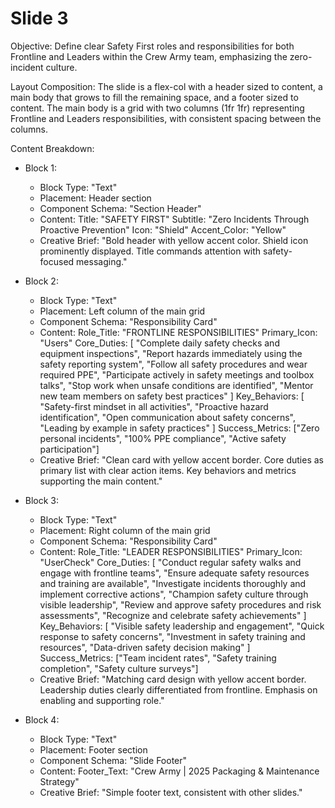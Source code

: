 
# Slide 3

Objective: Define clear Safety First roles and responsibilities for both Frontline and Leaders within the Crew Army team, emphasizing the zero-incident culture.

Layout Composition:
The slide is a flex-col with a header sized to content, a main body that grows to fill the remaining space, and a footer sized to content. The main body is a grid with two columns (1fr 1fr) representing Frontline and Leaders responsibilities, with consistent spacing between the columns.

Content Breakdown:

- Block 1:
  - Block Type: "Text"
  - Placement: Header section
  - Component Schema: "Section Header"
  - Content:
    Title: "SAFETY FIRST"
    Subtitle: "Zero Incidents Through Proactive Prevention"
    Icon: "Shield"
    Accent_Color: "Yellow"
  - Creative Brief: "Bold header with yellow accent color. Shield icon prominently displayed. Title commands attention with safety-focused messaging."

- Block 2:
  - Block Type: "Text"
  - Placement: Left column of the main grid
  - Component Schema: "Responsibility Card"
  - Content:
    Role_Title: "FRONTLINE RESPONSIBILITIES"
    Primary_Icon: "Users"
    Core_Duties: [
      "Complete daily safety checks and equipment inspections",
      "Report hazards immediately using the safety reporting system", 
      "Follow all safety procedures and wear required PPE",
      "Participate actively in safety meetings and toolbox talks",
      "Stop work when unsafe conditions are identified",
      "Mentor new team members on safety best practices"
    ]
    Key_Behaviors: [
      "Safety-first mindset in all activities",
      "Proactive hazard identification", 
      "Open communication about safety concerns",
      "Leading by example in safety practices"
    ]
    Success_Metrics: ["Zero personal incidents", "100% PPE compliance", "Active safety participation"]
  - Creative Brief: "Clean card with yellow accent border. Core duties as primary list with clear action items. Key behaviors and metrics supporting the main content."

- Block 3:
  - Block Type: "Text"
  - Placement: Right column of the main grid  
  - Component Schema: "Responsibility Card"
  - Content:
    Role_Title: "LEADER RESPONSIBILITIES"
    Primary_Icon: "UserCheck"
    Core_Duties: [
      "Conduct regular safety walks and engage with frontline teams",
      "Ensure adequate safety resources and training are available",
      "Investigate incidents thoroughly and implement corrective actions", 
      "Champion safety culture through visible leadership",
      "Review and approve safety procedures and risk assessments",
      "Recognize and celebrate safety achievements"
    ]
    Key_Behaviors: [
      "Visible safety leadership and engagement",
      "Quick response to safety concerns",
      "Investment in safety training and resources", 
      "Data-driven safety decision making"
    ]
    Success_Metrics: ["Team incident rates", "Safety training completion", "Safety culture surveys"]
  - Creative Brief: "Matching card design with yellow accent border. Leadership duties clearly differentiated from frontline. Emphasis on enabling and supporting role."

- Block 4:
  - Block Type: "Text"
  - Placement: Footer section
  - Component Schema: "Slide Footer"
  - Content:
    Footer_Text: "Crew Army | 2025 Packaging & Maintenance Strategy"
  - Creative Brief: "Simple footer text, consistent with other slides."
